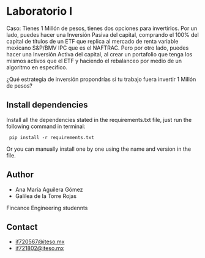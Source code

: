 # Laboratorio I
Caso: Tienes 1 Millón de pesos, tienes dos opciones para invertirlos. Por un lado, puedes hacer una Inversión Pasiva del capital, comprando el 100% del capital de títulos de un ETF que replica al mercado de renta variable mexicano S&P/BMV IPC que es el NAFTRAC. Pero por otro lado, puedes hacer una Inversión Activa del capital, al crear un portafolio que tenga los mismos activos que el ETF y haciendo el rebalanceo por medio de un algoritmo en específico.

¿Qué estrategia de inversión propondrías si tu trabajo fuera invertir 1 Millón de pesos?

## Install dependencies
Install all the dependencies stated in the requirements.txt file, just run the following command in terminal:

     pip install -r requirements.txt
Or you can manually install one by one using the name and version in the file.

## Author
- Ana María Aguilera Gómez
- Galilea de la Torre Rojas

Fincance Engineering studennts

## Contact
- if720567@iteso.mx
- if721802@iteso.mx
